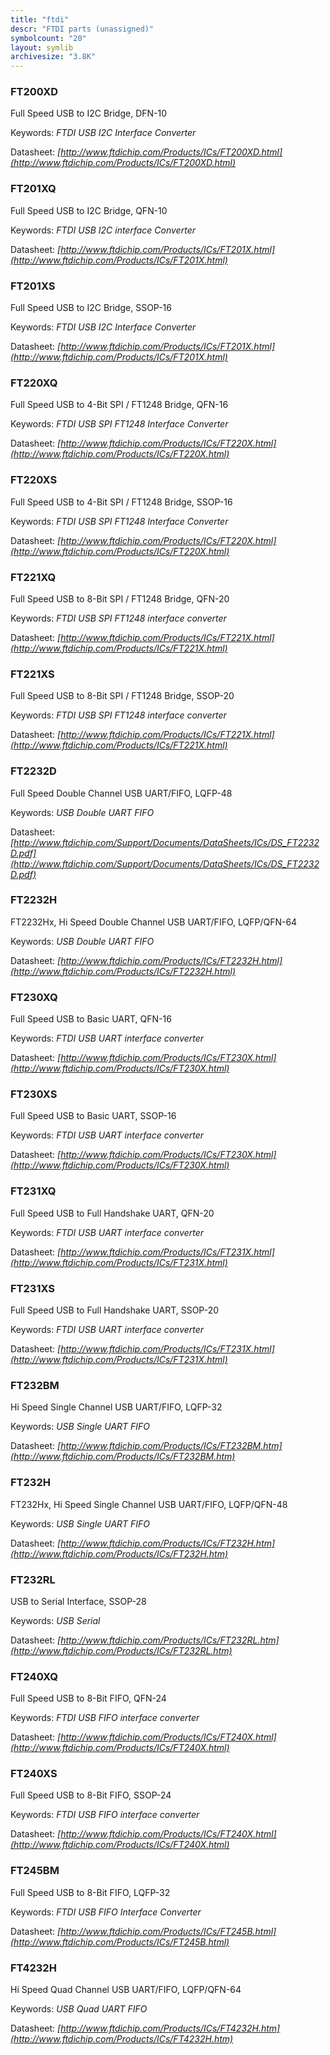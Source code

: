 ```yaml
---
title: "ftdi"
descr: "FTDI parts (unassigned)"
symbolcount: "20"
layout: symlib
archivesize: "3.8K"
---
```


### FT200XD
Full Speed USB to I2C Bridge, DFN-10


Keywords: *FTDI USB I2C Interface Converter*

Datasheet: *[http://www.ftdichip.com/Products/ICs/FT200XD.html](http://www.ftdichip.com/Products/ICs/FT200XD.html)*

### FT201XQ
Full Speed USB to I2C Bridge, QFN-10


Keywords: *FTDI USB I2C interface Converter*

Datasheet: *[http://www.ftdichip.com/Products/ICs/FT201X.html](http://www.ftdichip.com/Products/ICs/FT201X.html)*

### FT201XS
Full Speed USB to I2C Bridge, SSOP-16


Keywords: *FTDI USB I2C Interface Converter*

Datasheet: *[http://www.ftdichip.com/Products/ICs/FT201X.html](http://www.ftdichip.com/Products/ICs/FT201X.html)*

### FT220XQ
Full Speed USB to 4-Bit SPI / FT1248 Bridge, QFN-16


Keywords: *FTDI USB SPI FT1248 Interface Converter*

Datasheet: *[http://www.ftdichip.com/Products/ICs/FT220X.html](http://www.ftdichip.com/Products/ICs/FT220X.html)*

### FT220XS
Full Speed USB to 4-Bit SPI / FT1248 Bridge, SSOP-16


Keywords: *FTDI USB SPI FT1248 Interface Converter*

Datasheet: *[http://www.ftdichip.com/Products/ICs/FT220X.html](http://www.ftdichip.com/Products/ICs/FT220X.html)*

### FT221XQ
Full Speed USB to 8-Bit SPI / FT1248 Bridge, QFN-20


Keywords: *FTDI USB SPI FT1248 interface converter*

Datasheet: *[http://www.ftdichip.com/Products/ICs/FT221X.html](http://www.ftdichip.com/Products/ICs/FT221X.html)*

### FT221XS
Full Speed USB to 8-Bit SPI / FT1248 Bridge, SSOP-20


Keywords: *FTDI USB SPI FT1248 interface converter*

Datasheet: *[http://www.ftdichip.com/Products/ICs/FT221X.html](http://www.ftdichip.com/Products/ICs/FT221X.html)*

### FT2232D
Full Speed Double Channel USB UART/FIFO, LQFP-48


Keywords: *USB Double UART FIFO*

Datasheet: *[http://www.ftdichip.com/Support/Documents/DataSheets/ICs/DS_FT2232D.pdf](http://www.ftdichip.com/Support/Documents/DataSheets/ICs/DS_FT2232D.pdf)*

### FT2232H
FT2232Hx, Hi Speed Double Channel USB UART/FIFO, LQFP/QFN-64


Keywords: *USB Double UART FIFO*

Datasheet: *[http://www.ftdichip.com/Products/ICs/FT2232H.html](http://www.ftdichip.com/Products/ICs/FT2232H.html)*

### FT230XQ
Full Speed USB to Basic UART, QFN-16


Keywords: *FTDI USB UART interface converter*

Datasheet: *[http://www.ftdichip.com/Products/ICs/FT230X.html](http://www.ftdichip.com/Products/ICs/FT230X.html)*

### FT230XS
Full Speed USB to Basic UART, SSOP-16


Keywords: *FTDI USB UART interface converter*

Datasheet: *[http://www.ftdichip.com/Products/ICs/FT230X.html](http://www.ftdichip.com/Products/ICs/FT230X.html)*

### FT231XQ
Full Speed USB to Full Handshake UART, QFN-20


Keywords: *FTDI USB UART interface converter*

Datasheet: *[http://www.ftdichip.com/Products/ICs/FT231X.html](http://www.ftdichip.com/Products/ICs/FT231X.html)*

### FT231XS
Full Speed USB to Full Handshake UART, SSOP-20


Keywords: *FTDI USB UART interface converter*

Datasheet: *[http://www.ftdichip.com/Products/ICs/FT231X.html](http://www.ftdichip.com/Products/ICs/FT231X.html)*

### FT232BM
Hi Speed Single Channel USB UART/FIFO, LQFP-32


Keywords: *USB Single UART FIFO*

Datasheet: *[http://www.ftdichip.com/Products/ICs/FT232BM.htm](http://www.ftdichip.com/Products/ICs/FT232BM.htm)*

### FT232H
FT232Hx, Hi Speed Single Channel USB UART/FIFO, LQFP/QFN-48


Keywords: *USB Single UART FIFO*

Datasheet: *[http://www.ftdichip.com/Products/ICs/FT232H.htm](http://www.ftdichip.com/Products/ICs/FT232H.htm)*

### FT232RL
USB to Serial Interface, SSOP-28


Keywords: *USB Serial*

Datasheet: *[http://www.ftdichip.com/Products/ICs/FT232RL.htm](http://www.ftdichip.com/Products/ICs/FT232RL.htm)*

### FT240XQ
Full Speed USB to 8-Bit FIFO, QFN-24


Keywords: *FTDI USB FIFO interface converter*

Datasheet: *[http://www.ftdichip.com/Products/ICs/FT240X.html](http://www.ftdichip.com/Products/ICs/FT240X.html)*

### FT240XS
Full Speed USB to 8-Bit FIFO, SSOP-24


Keywords: *FTDI USB FIFO interface converter*

Datasheet: *[http://www.ftdichip.com/Products/ICs/FT240X.html](http://www.ftdichip.com/Products/ICs/FT240X.html)*

### FT245BM
Full Speed USB to 8-Bit FIFO, LQFP-32


Keywords: *FTDI USB FIFO Interface Converter*

Datasheet: *[http://www.ftdichip.com/Products/ICs/FT245B.html](http://www.ftdichip.com/Products/ICs/FT245B.html)*

### FT4232H
Hi Speed Quad Channel USB UART/FIFO, LQFP/QFN-64


Keywords: *USB Quad UART FIFO*

Datasheet: *[http://www.ftdichip.com/Products/ICs/FT4232H.htm](http://www.ftdichip.com/Products/ICs/FT4232H.htm)*

